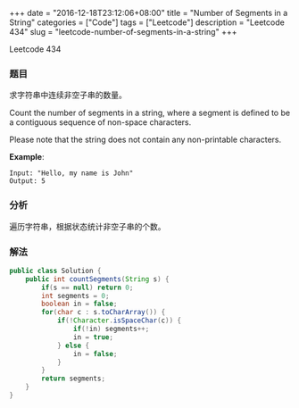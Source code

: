 +++
date = "2016-12-18T23:12:06+08:00"
title = "Number of Segments in a String"
categories = ["Code"]
tags = ["Leetcode"]
description = "Leetcode 434"
slug = "leetcode-number-of-segments-in-a-string"
+++


Leetcode 434

### 题目

求字符串中连续非空子串的数量。

Count the number of segments in a string, where a segment is defined to be a contiguous sequence of non-space characters.

Please note that the string does not contain any non-printable characters.

__Example__:

```
Input: "Hello, my name is John"
Output: 5
```

### 分析

遍历字符串，根据状态统计非空子串的个数。

### 解法

```java
public class Solution {
    public int countSegments(String s) {
        if(s == null) return 0;
        int segments = 0;
        boolean in = false;
        for(char c : s.toCharArray()) {
            if(!Character.isSpaceChar(c)) {
                if(!in) segments++;
                in = true;
            } else {
                in = false;
            }
        }
        return segments;
    }
}
```